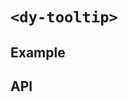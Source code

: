 # `<dy-tooltip>`

## Example

<gbp-example
  name="dy-tooltip"
  html="<button>x</button>"
  props='{"content":"Tooltip text", "position": "topRight", "unreachable": true}'
  src="https://jspm.dev/duoyun-ui/elements/tooltip"></gbp-example>

## API

<gbp-api src="/src/elements/tooltip.ts"></gbp-api>
